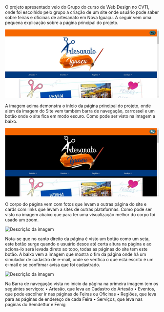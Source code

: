 O projeto apresentado veio do Grupo do curso de Web Design no CVTI, onde foi escolhido pelo grupo a criação de um site onde usuário pode saber sobre feiras e oficinas de artesanato em Nova Iguaçu. A seguir vem uma pequena explicação sobre a página principal do projeto.

![Descrição da imagem](https://github.com/PauloHaganThorondor/Projeto-Web/blob/main/Pagina%20principal%20n.jpg?raw=true)
 
A imagem acima demonstra o início da página principal do projeto, onde além da imagem do Site vem também barra de navegação, carrossel e um botão onde o site fica em modo escuro. Como pode ser visto na imagem a baixo.

![Descrição da imagem](https://github.com/PauloHaganThorondor/Projeto-Web/blob/main/Pagina%20principal%20e.jpg?raw=true)

O corpo do página vem com fotos que levam a outras página do site e cards com links que levam a sites de outras plataformas. Como pode ser visto na imagem abaixo que para ter uma visualização melhor do corpo foi usado um zoom.

![Descrição da imagem]([URL_da_imagem](https://github.com/PauloHaganThorondor/Projeto-Web/blob/main/Pagina%20principal%20corpo.jpg?raw=true))

 
Nota-se que no canto direito da página é visto um botão como um seta, este botão surge quando o usuário desce até certa altura na página e ao aciona-lo será levada direto ao topo, todas as páginas do site tem este botão.
A baixo vem a imagem que mostra o fim da página onde há um simulador de cadastro de e-mail, onde se verifica o que está escrito é um e-mail e se confirmar avisa que foi cadastrado.

![Descrição da imagem]([URL_da_imagem](https://github.com/PauloHaganThorondor/Projeto-Web/blob/main/Pagina%20principal%20roda%20p%C3%A9.jpg?raw=true))

Na Barra de navegação vista no início da página na primeira imagem tem os seguintes serviços:
•	Artesão, que leva ao Cadastro do Artesão 
•	Eventos, que pode escolher ir nas páginas de Feiras ou Oficinas
•	Regiões, que leva para as páginas de endereço de cada Feira
•	Serviços, que leva nas páginas do Semdettur e Fenig
